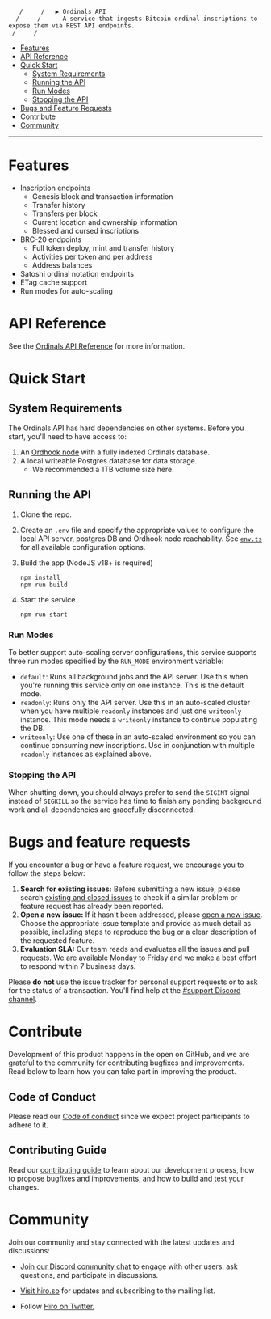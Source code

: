
       /     /   ▶ Ordinals API   
      / --- /      A service that ingests Bitcoin ordinal inscriptions to expose them via REST API endpoints.
     /     /       

* [Features](#features)
* [API Reference](#api-reference)
* [Quick Start](#quick-start)
    * [System Requirements](#system-requirements)
    * [Running the API](#running-the-api)
    * [Run Modes](#run-modes)
    * [Stopping the API](#stopping-the-api)
* [Bugs and Feature Requests](#bugs-and-feature-requests)
* [Contribute](#contribute)
* [Community](#community)

***

# Features

* Inscription endpoints
    * Genesis block and transaction information
    * Transfer history
    * Transfers per block
    * Current location and ownership information
    * Blessed and cursed inscriptions
* BRC-20 endpoints
    * Full token deploy, mint and transfer history
    * Activities per token and per address
    * Address balances
* Satoshi ordinal notation endpoints
* ETag cache support
* Run modes for auto-scaling

# API Reference

See the [Ordinals API Reference](https://docs.hiro.so/bitcoin/ordinals/api) for more
information.

# Quick Start

## System Requirements

The Ordinals API has hard dependencies on other systems.
Before you start, you'll need to have access to:

1. An [Ordhook node](https://github.com/hirosystems/ordhook) with a fully
   indexed Ordinals database.
1. A local writeable Postgres database for data storage.
   * We recommended a 1TB volume size here.

## Running the API

1. Clone the repo.

1. Create an `.env` file and specify the appropriate values to configure the local
API server, postgres DB and Ordhook node reachability. See
[`env.ts`](https://github.com/hirosystems/ordinals-api/blob/develop/src/env.ts)
for all available configuration options.

1. Build the app (NodeJS v18+ is required)
    ```
    npm install
    npm run build
    ```

1. Start the service
    ```
    npm run start
    ```

### Run Modes

To better support auto-scaling server configurations, this service supports
three run modes specified by the `RUN_MODE` environment variable:

* `default`: Runs all background jobs and the API server. Use this when you're
  running this service only on one instance. This is the default mode.
* `readonly`: Runs only the API server. Use this in an auto-scaled cluster when
  you have multiple `readonly` instances and just one `writeonly` instance. This
  mode needs a `writeonly` instance to continue populating the DB.
* `writeonly`: Use one of these in an auto-scaled environment so you can
  continue consuming new inscriptions. Use in conjunction with multiple
  `readonly` instances as explained above.

### Stopping the API

When shutting down, you should always prefer to send the `SIGINT` signal instead
of `SIGKILL` so the service has time to finish any pending background work and
all dependencies are gracefully disconnected.

# Bugs and feature requests

If you encounter a bug or have a feature request, we encourage you to follow the
steps below:

 1. **Search for existing issues:** Before submitting a new issue, please search
    [existing and closed issues](../../issues) to check if a similar problem or
    feature request has already been reported.
 1. **Open a new issue:** If it hasn't been addressed, please [open a new
    issue](../../issues/new/choose). Choose the appropriate issue template and
    provide as much detail as possible, including steps to reproduce the bug or
    a clear description of the requested feature.
 1. **Evaluation SLA:** Our team reads and evaluates all the issues and pull
    requests. We are available Monday to Friday and we make a best effort to
    respond within 7 business days.

Please **do not** use the issue tracker for personal support requests or to ask
for the status of a transaction. You'll find help at the [#support Discord
channel](https://discord.gg/SK3DxdsP).


# Contribute

Development of this product happens in the open on GitHub, and we are grateful
to the community for contributing bugfixes and improvements. Read below to learn
how you can take part in improving the product.

## Code of Conduct
Please read our [Code of conduct](../../../.github/blob/main/CODE_OF_CONDUCT.md)
since we expect project participants to adhere to it. 

## Contributing Guide
Read our [contributing guide](.github/CONTRIBUTING.md) to learn about our
development process, how to propose bugfixes and improvements, and how to build
and test your changes.

# Community

Join our community and stay connected with the latest updates and discussions:

- [Join our Discord community chat](https://discord.gg/ZQR6cyZC) to engage with
  other users, ask questions, and participate in discussions.

- [Visit hiro.so](https://www.hiro.so/) for updates and subscribing to the
  mailing list.

- Follow [Hiro on Twitter.](https://twitter.com/hirosystems)
